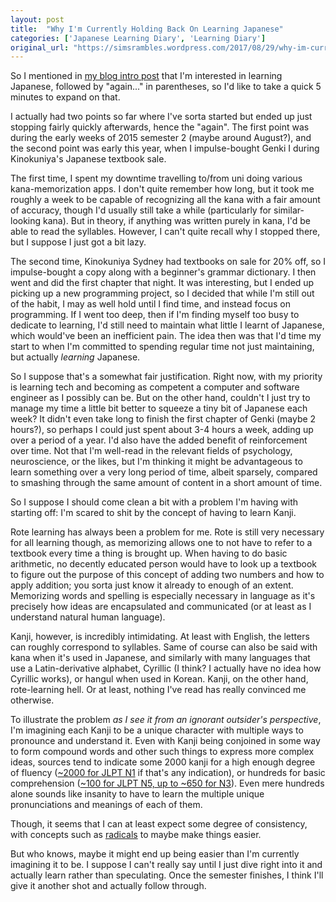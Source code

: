 ```yaml
---
layout: post
title:  "Why I'm Currently Holding Back On Learning Japanese"
categories: ['Japanese Learning Diary', 'Learning Diary']
original_url: "https://simsrambles.wordpress.com/2017/08/29/why-im-currently-holding-back-on-learning-japanese/"
---
```


So I mentioned in [my blog intro post](https://simsrambles.wordpress.com/2017/08/28/introducing-my-blog-simsrambles-wordpress-com/) that I'm interested in learning Japanese, followed by "again..." in parentheses, so I'd like to take a quick 5 minutes to expand on that.

I actually had two points so far where I've sorta started but ended up just stopping fairly quickly afterwards, hence the "again". The first point was during the early weeks of 2015 semester 2 (maybe around August?), and the second point was early this year, when I impulse-bought Genki I during Kinokuniya's Japanese textbook sale.

The first time, I spent my downtime travelling to/from uni doing various kana-memorization apps. I don't quite remember how long, but it took me roughly a week to be capable of recognizing all the kana with a fair amount of accuracy, though I'd usually still take a while (particularly for similar-looking kana). But in theory, if anything was written purely in kana, I'd be able to read the syllables. However, I can't quite recall why I stopped there, but I suppose I just got a bit lazy.

The second time, Kinokuniya Sydney had textbooks on sale for 20% off, so I impulse-bought a copy along with a beginner's grammar dictionary. I then went and did the first chapter that night. It was interesting, but I ended up picking up a new programming project, so I decided that while I'm still out of the habit, I may as well hold until I find time, and instead focus on programming. If I went too deep, then if I'm finding myself too busy to dedicate to learning, I'd still need to maintain what little I learnt of Japanese, which would've been an inefficient pain. The idea then was that I'd time my start to when I'm committed to spending regular time not just maintaining, but actually *learning* Japanese.

So I suppose that's a somewhat fair justification. Right now, with my priority is learning tech and becoming as competent a computer and software engineer as I possibly can be. But on the other hand, couldn't I just try to manage my time a little bit better to squeeze a tiny bit of Japanese each week? It didn't even take long to finish the first chapter of Genki (maybe 2 hours?), so perhaps I could just spent about 3-4 hours a week, adding up over a period of a year. I'd also have the added benefit of reinforcement over time. Not that I'm well-read in the relevant fields of psychology, neuroscience, or the likes, but I'm thinking it might be advantageous to learn something over a very long period of time, albeit sparsely, compared to smashing through the same amount of content in a short amount of time.

So I suppose I should come clean a bit with a problem I'm having with starting off: I'm scared to shit by the concept of having to learn Kanji.

Rote learning has always been a problem for me. Rote is still very necessary for all learning though, as memorizing allows one to not have to refer to a textbook every time a thing is brought up. When having to do basic arithmetic, no decently educated person would have to look up a textbook to figure out the purpose of this concept of adding two numbers and how to apply addition; you sorta just know it already to enough of an extent. Memorizing words and spelling is especially necessary in language as it's precisely how ideas are encapsulated and communicated (or at least as I understand natural human language).

Kanji, however, is incredibly intimidating. At least with English, the letters can roughly correspond to syllables. Same of course can also be said with kana when it's used in Japanese, and similarly with many languages that use a Latin-derivative alphabet, Cyrillic (I think? I actually have no idea how Cyrillic works), or hangul when used in Korean. Kanji, on the other hand, rote-learning hell. Or at least, nothing I've read has really convinced me otherwise.

To illustrate the problem *as I see it from an ignorant outsider's perspective*, I'm imagining each Kanji to be a unique character with multiple ways to pronounce and understand it. Even with Kanji being conjoined in some way to form compound words and other such things to express more complex ideas, sources tend to indicate some 2000 kanji for a high enough degree of fluency ([~2000 for JLPT N1](http://www.tanos.co.uk/jlpt/aboutjlpt/) if that's any indication), or hundreds for basic comprehension ([~100 for JLPT N5, up to ~650 for N3](http://www.tanos.co.uk/jlpt/aboutjlpt/)). Even mere hundreds alone sounds like insanity to have to learn the multiple unique pronunciations and meanings of each of them.

Though, it seems that I can at least expect some degree of consistency, with concepts such as [radicals](https://en.wikipedia.org/wiki/Radical_(Chinese_characters)) to maybe make things easier.

But who knows, maybe it might end up being easier than I'm currently imagining it to be. I suppose I can't really say until I just dive right into it and actually learn rather than speculating. Once the semester finishes, I think I'll give it another shot and actually follow through.
